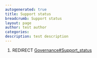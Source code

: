 ```yaml
---
autogenerated: true
title: Support status
breadcrumb: Support status
layout: page
author: test author
categories: 
description: test description
---
```


1.  REDIRECT [Governance\#Support\_status](Governance#Support_status "wikilink")
